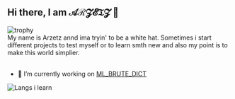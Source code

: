 
## Hi there, I am 𝒜ℛ𝓩𝓔𝔗𝓩 👋
![trophy](https://github-profile-trophy.vercel.app/?username=arzetz&theme=onestar&title=-Issues,-Followers,-Reviews)  
My name is Arzetz annd ima tryin' to be a white hat. Sometimes i start different projects to test myself or to learn smth new and also my point is to make this world simplier. <br><br>
- 🔭 I’m currently working on [ML_BRUTE_DICT](https://github.com/arzetz/VKSimpleParser/)


![Langs i learn](https://github-readme-stats.vercel.app/api/top-langs/?username=arzetz&layout=compact&theme=dark)

<!--
**arzetz/arzetz** is a ✨ _special_ ✨ repository because its `README.md` (this file) appears on your GitHub profile.

Here are some ideas to get you started:

- 🔭 I’m currently working on ...
- 🌱 I’m currently learning ...
- 👯 I’m looking to collaborate on ...
- 🤔 I’m looking for help with ...
- 💬 Ask me about ...
- 📫 How to reach me: ...
- ⚡ Fun fact: ...
-->
